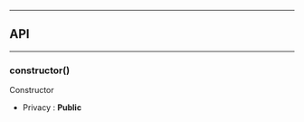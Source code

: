 


-----------------------------
## API
-----------------------------

### constructor()
Constructor
- Privacy : **Public**





